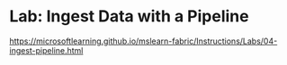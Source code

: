 # Lab: Ingest Data with a Pipeline
https://microsoftlearning.github.io/mslearn-fabric/Instructions/Labs/04-ingest-pipeline.html
